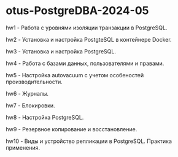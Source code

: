 # otus-PostgreDBA-2024-05

hw1 - Работа с уровнями изоляции транзакции в PostgreSQL.

hw2 - Установка и настройка PostgteSQL в контейнере Docker.

hw3 - Установка и настройка PostgreSQL.

hw4 - Работа с базами данных, пользователями и правами.

hw5 - Настройка autovacuum с учетом особеностей производительности.

hw6 - Журналы.

hw7 - Блокировки.

hw8 - Настройка PostgreSQL.

hw9 - Резервное копирование и восстановление.

hw10 - Виды и устройство репликации в PostgreSQL. Практика применения.
